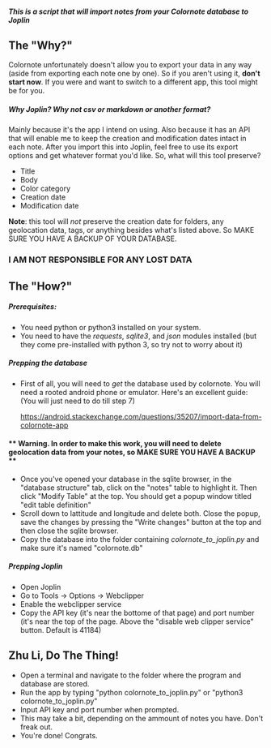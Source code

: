 ##### This is a script that will import notes from your Colornote database to Joplin

## The "Why?"
Colornote unfortunately doesn't allow you to export your data in any way (aside from exporting each note one by one). So if you aren't using it, **don't start now**. If you were and want to switch to a different app, this tool might be for you.
##### Why Joplin? Why not csv or markdown or another format?
Mainly because it's the app I intend on using. Also because it has an API that will enable me to keep the creation and modification dates intact in each note.
After you import this into Joplin, feel free to use its export options and get whatever format you'd like.
So, what will this tool preserve?
 * Title
 * Body
 * Color category
 * Creation date
 * Modification date

**Note**: this tool will *not* preserve the creation date for folders, any geolocation data, tags, or anything besides what's listed above. So MAKE SURE YOU HAVE A BACKUP OF YOUR DATABASE.
### **I AM NOT RESPONSIBLE FOR ANY LOST DATA**


## The "How?"
##### Prerequisites:
 * You need python or python3 installed on your system.
 * You need to have the  *requests*, *sqlite3*, and *json* modules installed (but they come pre-installed with python 3, so try not to worry about it)

##### Prepping the database
 * First of all, you will need to *get* the database used by colornote. You will need a rooted android phone or emulator. Here's an excellent guide: (You will just need to do till step 7)

 	https://android.stackexchange.com/questions/35207/import-data-from-colornote-app

#### **  Warning. In order to make this work, you will need to delete geolocation data from your notes, so MAKE SURE YOU HAVE A BACKUP **
* Once you've opened your database in the sqlite browser, in the "database structure" tab, click on the "notes" table to highlight it. Then click "Modify Table" at the top. You should get a popup window titled "edit table definition"
* Scroll down to lattitude and longitude and delete both. Close the popup, save the changes by pressing the "Write changes" button at the top and then close the sqlite browser.
* Copy the database into the folder containing *colornote_to_joplin.py* and make sure it's named "colornote.db"

##### Prepping Joplin
 * Open Joplin
 * Go to Tools -> Options -> Webclipper
 * Enable the webclipper service
 * Copy the API key (it's near the bottome of that page) and port number (it's near the top of the page. Above the "disable web clipper service" button. Default is 41184)

## Zhu Li, Do The Thing!
 * Open a terminal and navigate to the folder where the program and database are stored.
 * Run the app by typing "python colornote_to_joplin.py" or "python3 colornote_to_joplin.py"
 * Input API key and port number when prompted.
 * This may take a bit, depending on the ammount of notes you have. Don't freak out.
 * You're done! Congrats.
